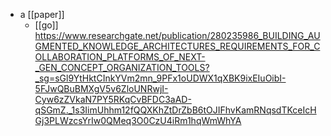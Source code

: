 - a [[paper]]
	- [[go]] https://www.researchgate.net/publication/280235986_BUILDING_AUGMENTED_KNOWLEDGE_ARCHITECTURES_REQUIREMENTS_FOR_COLLABORATION_PLATFORMS_OF_NEXT-_GEN_CONCEPT_ORGANIZATION_TOOLS?_sg=sGl9YtHktCInkYVm2mn_9PFx1oUDWX1qXBK9ixEIuOibI-5FJwQBuBMXgV5v6ZloUNRwjI-Cyw6zZVkaN7PY5RKqCvBFDC3aAD-qSGmZ._1s3IimUhhm12fQQXKhZtDrZbB6tOJIFhvKamRNqsdTKceIcHGj3PLWzcsYrIw0QMeq3O0CzU4iRm1hqWmWhYA